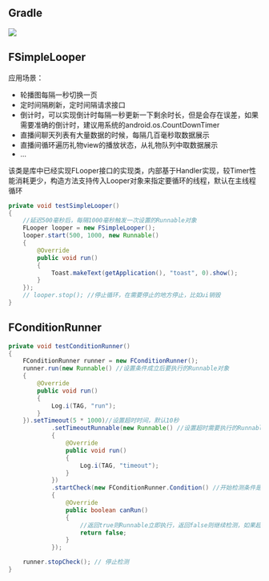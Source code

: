 
## Gradle
[![](https://jitpack.io/v/zj565061763/looper.svg)](https://jitpack.io/#zj565061763/looper)

## FSimpleLooper
应用场景：<br>
* 轮播图每隔一秒切换一页
* 定时间隔刷新，定时间隔请求接口
* 倒计时，可以实现倒计时每隔一秒更新一下剩余时长，但是会存在误差，如果需要准确的倒计时，建议用系统的android.os.CountDownTimer
* 直播间聊天列表有大量数据的时候，每隔几百毫秒取数据展示
* 直播间循环遍历礼物view的播放状态，从礼物队列中取数据展示
* ...

该类是库中已经实现FLooper接口的实现类，内部基于Handler实现，较Timer性能消耗更少，构造方法支持传入Looper对象来指定要循环的线程，默认在主线程循环<br>
```java
private void testSimpleLooper()
{
    //延迟500毫秒后，每隔1000毫秒触发一次设置的Runnable对象
    FLooper looper = new FSimpleLooper();
    looper.start(500, 1000, new Runnable()
    {
        @Override
        public void run()
        {
            Toast.makeText(getApplication(), "toast", 0).show();
        }
    });
    // looper.stop(); //停止循环，在需要停止的地方停止，比如ui销毁
}
```

## FConditionRunner
```java
private void testConditionRunner()
{
    FConditionRunner runner = new FConditionRunner();
    runner.run(new Runnable() //设置条件成立后要执行的Runnable对象
    {
        @Override
        public void run()
        {
            Log.i(TAG, "run");
        }
    }).setTimeout(5 * 1000)//设置超时时间，默认10秒
            .setTimeoutRunnable(new Runnable() //设置超时需要执行的Runnable
            {
                @Override
                public void run()
                {
                    Log.i(TAG, "timeout");
                }
            })
            .startCheck(new FConditionRunner.Condition() //开始检测条件是否成立，默认每300毫秒检测一次
            {
                @Override
                public boolean canRun()
                {
                    //返回true则Runnable立即执行，返回false则继续检测，如果超时会执行超时Runnable
                    return false;
                }
            });

    runner.stopCheck(); // 停止检测
}
```

